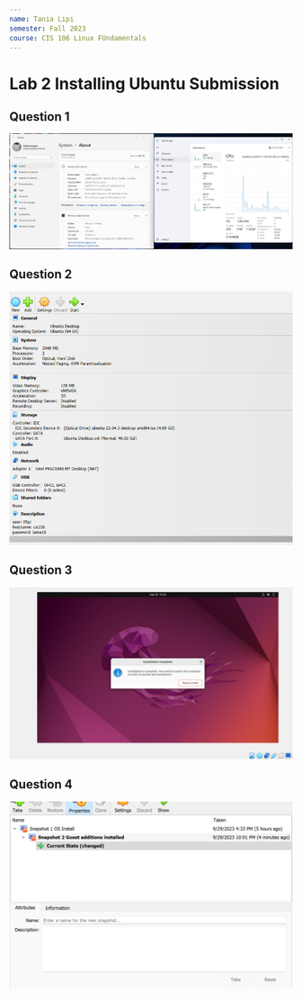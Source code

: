 ```yaml
---
name: Tania Lipi
semester: Fall 2023
course: CIS 106 Linux FUndamentals
---
```


# Lab 2 Installing Ubuntu Submission

## Question 1
![q1.1](machinespecs.png)
## Question 2
![q2](ubuntuspecs.png)
## Question 3
![q3](installation.png)
## Question 4
![q4](Snapshot.png)